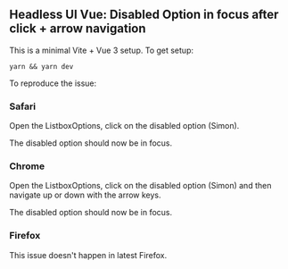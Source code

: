 ## Headless UI Vue: Disabled Option in focus after click + arrow navigation

This is a minimal Vite + Vue 3 setup. To get setup:

```
yarn && yarn dev
```

To reproduce the issue:

### Safari

Open the ListboxOptions, click on the disabled option (Simon).

The disabled option should now be in focus.

### Chrome

Open the ListboxOptions, click on the disabled option (Simon) and then navigate up or down with the arrow keys.

The disabled option should now be in focus.

### Firefox

This issue doesn't happen in latest Firefox.
